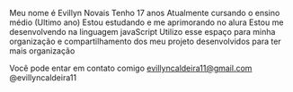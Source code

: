 Meu nome é Evillyn Novais
Tenho 17 anos
Atualmente cursando o ensino médio (Ultimo ano)
Estou estudando e me aprimorando no alura
Estou me desenvolvendo na linguagem javaScript
Utilizo esse espaço para minha organização e compartilhamento dos meu projeto desenvolvidos para ter mais organização

Você pode entar em contato comigo
evillyncaldeira11@gmail.com
@evillyncaldeira11

